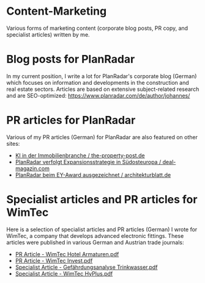 # Content-Marketing

Various forms of marketing content (corporate blog posts, PR copy, and specialist articles) written by me.

# Blog posts for PlanRadar
In my current position, I write a lot for PlanRadar's corporate blog (German) which focuses on information and developments in the construction and real estate sectors. Articles are based on extensive subject-related research and are SEO-optimized: https://www.planradar.com/de/author/johannes/

# PR articles for PlanRadar
Various of my PR articles (German) for PlanRadar are also featured on other sites:
- [KI in der Immobilienbranche / the-property-post.de](https://www.the-property-post.de/gastbeitraege/fachaufsaetze/ki-der-immobilienbranche)
- [PlanRadar verfolgt Expansionsstrategie in Südosteuropa / deal-magazin.com](http://www.deal-magazin.com/news/86875/PlanRadar-verfolgt-Expansionsstrategie-in-Suedosteuropa)
- [PlanRadar beim EY-Award ausgezeichnet / architekturblatt.de](https://www.architekturblatt.de/planradar-beim-ey-entrepreneur-of-the-year-award-in-wien-ausgezeichnet/)

# Specialist articles and PR articles for WimTec
Here is a selection of specialist articles and PR articles (German) I wrote for WimTec, a company that develops advanced electronic fittings. These articles were published in various German and Austrian trade journals:
- [PR Article - WimTec Hotel Armaturen.pdf](https://github.com/theonlyduck/Content-Marketing/blob/master/PR%20Article%20-%20WimTec%20Armaturen%20f%C3%BCr%20Hotel%20(German).pdf)
- [PR Article - WimTec Invest.pdf](https://github.com/theonlyduck/Content-Marketing/blob/master/PR%20Article%20-%20WimTec%20Invest%20(German).pdf)
- [Specialist Article - Gefährdungsanalyse Trinkwasser.pdf](https://github.com/theonlyduck/Content-Marketing/blob/master/Specialist%20Article%20-%20Gef%C3%A4hrdungsanalyse%20Trinkwasser%20(German).pdf)
- [Specialist Article - WimTec HyPlus.pdf](https://github.com/theonlyduck/Content-Marketing/blob/master/Specialist%20Article%20-%20WimTec%20HyPlus%20(German).pdf)
